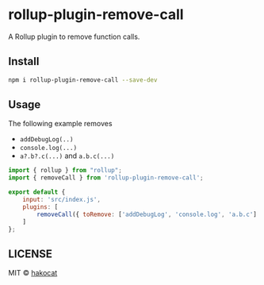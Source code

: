 # rollup-plugin-remove-call
A Rollup plugin to remove function calls.

## Install
```sh
npm i rollup-plugin-remove-call --save-dev
```

## Usage

The following example removes 
- `addDebugLog(..)`
- `console.log(...)`
- `a?.b?.c(...)` and `a.b.c(...)`

```js
import { rollup } from "rollup";
import { removeCall } from 'rollup-plugin-remove-call';

export default {
    input: 'src/index.js',
    plugins: [
        removeCall({ toRemove: ['addDebugLog', 'console.log', 'a.b.c'] })
    ]
};
```

## LICENSE
MIT © [hakocat](mailto:cc4icloud@icloud.com)